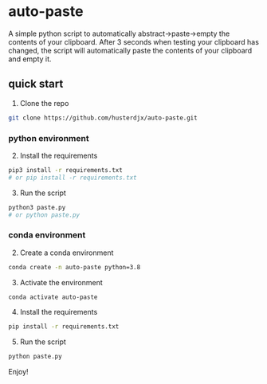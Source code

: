 # auto-paste
A simple python script to automatically abstract->paste->empty the contents of your clipboard.
After 3 seconds when testing your clipboard has changed, the script will automatically paste the contents of your clipboard and empty it.

## quick start
1. Clone the repo
```bash
git clone https://github.com/husterdjx/auto-paste.git
```
### python environment
2. Install the requirements
```bash
pip3 install -r requirements.txt
# or pip install -r requirements.txt
```
3. Run the script
```bash
python3 paste.py
# or python paste.py
```
### conda environment
2. Create a conda environment
```bash
conda create -n auto-paste python=3.8
```
3. Activate the environment
```bash
conda activate auto-paste
```
4. Install the requirements
```bash
pip install -r requirements.txt
```
5. Run the script
```bash
python paste.py
```

Enjoy!